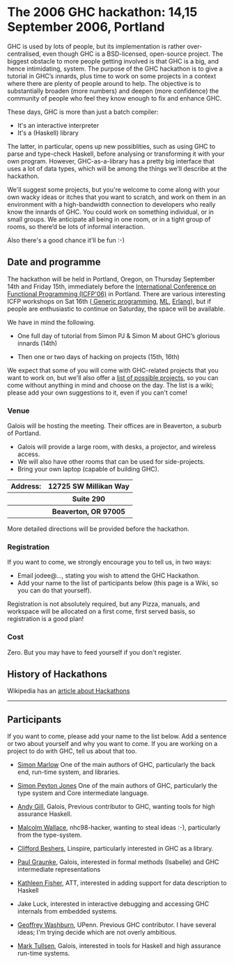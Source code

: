 # The 2006 GHC hackathon: 14,15 September 2006, Portland


GHC is used by lots of people, but its implementation is rather over-centralised, even though GHC is a BSD-licensed, open-source project.  The biggest obstacle to more people getting involved is that GHC is a big, and hence intimidating, system.  The purpose of the GHC hackathon is to give a tutorial in GHC’s innards, plus time to work on some projects in a context where there are plenty of people around to help.  The objective is to substantially broaden (more numbers) and deepen (more confidence) the community of people who feel they know enough to fix and enhance GHC.  


These days, GHC is more than just a batch compiler:

- It's an interactive interpreter
- It's a (Haskell) library


The latter, in particular, opens up new possiblities, such as using GHC to parse and type-check Haskell, before analysing or transforming it with your own program.  However, GHC-as-a-library has a pretty big interface that uses a lot of data types, which will be among the things we'll describe at the hackathon.


We'll suggest some projects, but you're welcome to come along with your own wacky ideas or itches that you want to scratch, and work on them in an environment with a high-bandwidth connection to developers who really know the innards of GHC.   You could work on something individual, or in small groups.  We anticipate all being in one room, or in a tight group of rooms, so there’d be lots of informal interaction.


Also there's a good chance it'll be fun :-)
 

## Date and programme


The hackathon will be held in Portland, Oregon, on Thursday September 14th and Friday 15th, immediately before the [ International Conference on Functional Programming (ICFP'06)](http://icfp06.cs.uchicago.edu/) in Portland. There are various interesting ICFP workshops on Sat 16th ([ Generic programming](http://www.informatik.uni-bonn.de/~ralf/wgp2006.html), [ ML](http://www.cl.cam.ac.uk/ml2006/), [ Erlang](http://www.erlang.se/workshop/2006/)), but if people are enthusiastic to continue on Saturday, the space will be available.


We have in mind the following.  

- One full day of tutorial from Simon PJ & Simon M about GHC’s glorious innards (14th)

- Then one or two days of hacking on projects (15th, 16th)  


We expect that some of you will come with GHC-related projects that you want to work on, but we'll also offer a [list of possible projects](hackathon-projects), so you can come without anything in mind and choose on the day.  The list is a wiki; please add your own suggestions to it, even if you can't come!

### Venue


Galois will be hosting the meeting.  Their offices are in Beaverton, a suburb of Portland.

- Galois will provide a large room, with desks, a projector, and wireless access.
- We will also have other rooms that can be used for side-projects.
- Bring your own laptop (capable of building GHC).

<table><tr><th>  Address: </th>
<th> 12725 SW Millikan Way
</th></tr>
<tr><th></th>
<th> Suite 290
</th></tr>
<tr><th></th>
<th> Beaverton, OR 97005
</th></tr></table>


More detailed directions will be provided before the hackathon.

### Registration


If you want to come, we strongly encourage you to tell us, in two ways:

- Email jodee@…, stating you wish to attend the GHC Hackathon. 
- Add your name to the list of participants below (this page is a Wiki, so you can do that yourself).


Registration is not absolutely required, but any Pizza, manuals, and workspace will be allocated on a first come, first served basis, so registration is a good plan! 

### Cost


Zero.  But you may have to feed yourself if you don't register.

## History of Hackathons


Wikipedia has an [ article about Hackathons](http://en.wikipedia.org/wiki/Hackathon)

---

## Participants


If you want to come, please add your name to the list below.  Add a sentence or two about yourself and why you want to come. If you are working on a project to do with GHC, tell us about that too.

- [ Simon Marlow](http://www.haskell.org/~simonmar) One of the main authors of GHC, particularly the back end, run-time system, and libraries.
- [ Simon Peyton Jones](http://research.microsoft.com/~simonpj) One of the main authors of GHC, particularly the type system and Core intermediate language.

- [ Andy Gill](http://www.gill-warbington.com/home/andy), Galois, Previous contributor to GHC, wanting tools for high assurance Haskell.
- [ Malcolm Wallace](http://www.cs.york.ac.uk/~malcolm), nhc98-hacker, wanting to steal ideas :-), particularly from the type-system.
- [ Clifford Beshers](http://wiki.freespire.org/index.php/Freespire_Technology_Board_Home), Linspire, particularly interested in GHC as a library.
- [ Paul Graunke](http://www.galois.com/), Galois, interested in formal methods (Isabelle) and GHC intermediate representations
- [ Kathleen Fisher](http://www.research.att.com/info/kfisher), ATT, interested in adding support for data description to Haskell
- Jake Luck, interested in interactive debugging and accessing GHC internals from embedded systems.
- [ Geoffrey Washburn](http://www.cis.upenn.edu/~geoffw/), UPenn. Previous GHC contributor. I have several ideas; I'm trying decide which are not overly ambitious. 
- [ Mark Tullsen](http://www.galois.com/), Galois, interested in tools for Haskell and high assurance run-time systems.
